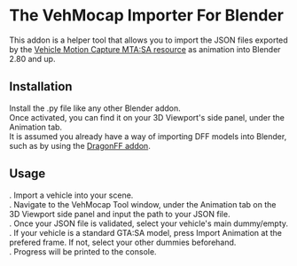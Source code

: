 # The VehMocap Importer For Blender

This addon is a helper tool that allows you to import the JSON files exported by the [Vehicle Motion Capture MTA:SA resource](https://github.com/ThePortuguesePlayer/VehMocap) as animation into Blender 2.80 and up.

## Installation

Install the .py file like any other Blender addon.\
Once activated, you can find it on your 3D Viewport's side panel, under the Animation tab.\
It is assumed you already have a way of importing DFF models into Blender, such as by using the [DragonFF addon](https://github.com/Parik27/DragonFF).

## Usage

. Import a vehicle into your scene.\
. Navigate to the VehMocap Tool window, under the Animation tab on the 3D Viewport side panel and input the path to your JSON file.\
. Once your JSON file is validated, select your vehicle's main dummy/empty.\
. If your vehicle is a standard GTA:SA model, press Import Animation at the prefered frame. If not, select your other dummies beforehand.\
. Progress will be printed to the console.